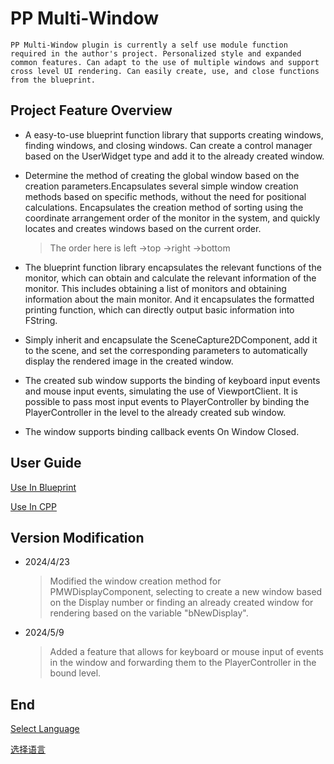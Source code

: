 # PP Multi-Window

    PP Multi-Window plugin is currently a self use module function required in the author's project. Personalized style and expanded common features. Can adapt to the use of multiple windows and support cross level UI rendering. Can easily create, use, and close functions from the blueprint.

## Project Feature Overview

+ A easy-to-use blueprint function library that supports creating windows, finding windows, and closing windows. Can create a control manager based on the UserWidget type and add it to the already created window.

+ Determine the method of creating the global window based on the creation parameters.Encapsulates several simple window creation methods based on specific methods, without the need for positional calculations. Encapsulates the creation method of sorting using the coordinate arrangement order of the monitor in the system, and quickly locates and creates windows based on the current order.
    > The order here is left ->top ->right ->bottom

+ The blueprint function library encapsulates the relevant functions of the monitor, which can obtain and calculate the relevant information of the monitor. This includes obtaining a list of monitors and obtaining information about the main monitor. And it encapsulates the formatted printing function, which can directly output basic information into FString.

+ Simply inherit and encapsulate the SceneCapture2DComponent, add it to the scene, and set the corresponding parameters to automatically display the rendered image in the created window.

+ The created sub window supports the binding of keyboard input events and mouse input events, simulating the use of ViewportClient. It is possible to pass most input events to PlayerController by binding the PlayerController in the level to the already created sub window.

+ The window supports binding callback events On Window Closed.

## User Guide

[Use In Blueprint](blueprint/guide.md)

[Use In CPP](cpp/guide.md)

## Version Modification

+ 2024/4/23
    > Modified the window creation method for PMWDisplayComponent, selecting to create a new window based on the Display number or finding an already created window for rendering based on the variable "bNewDisplay".

+ 2024/5/9
    > Added a feature that allows for keyboard or mouse input of events in the window and forwarding them to the PlayerController in the bound level.

## End

[Select Language](../README.md)

[选择语言](../README.md)
